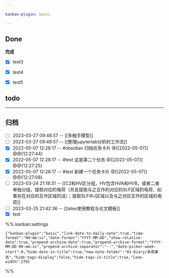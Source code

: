 ```yaml
---

kanban-plugin: basic

---
```


## Done

**完成**
- [x] test3
- [x] test4
- [x] test5


## todo



***

## 归档

- [ ] 2023-03-27 09:48:57 -- [[多触手模型]]
- [ ] 2023-03-27 09:48:57 -- [[整理jupyterlab分析的工作流]]
- [x] 2022-05-07 12:28:17 -- #obsidian 归档任务卡片 @[[2022-05-07]] @@{12:27:44}
- [x] 2022-05-07 12:28:17 -- #test 这是第二个任务 @[[2022-05-07]] @@{12:27:25}
- [x] 2022-05-07 12:28:17 -- #test 新建一个任务卡片 @[[2022-05-07]] @@{12:27:08}
- [ ] 2023-03-24 21:18:31 -- [[C2和HV区分组，HV包含HVA和HVB，或者二者单独分组，提取对应的电荷（并且提取与之互作的对应的SLF区域的电荷，如果存在对应的互作区域的话）；提取SLF中J区域以及与之对应互作的区域的电荷]]
- [ ] 2023-03-25 21:42:36 -- [[latex使用教程与论文模板]]
- [x] test

%% kanban:settings
```
{"kanban-plugin":"basic","link-date-to-daily-note":true,"time-format":"HH:mm:ss","date-format":"YYYY-MM-DD","show-relative-date":true,"prepend-archive-date":true,"prepend-archive-format":"YYYY-MM-DD HH:mm:ss","prepend-archive-separator":"--","date-picker-week-start":0,"hide-date-in-title":true,"new-note-folder":"01-Diary/本周事务","hide-tags-display":false,"hide-tags-in-title":true,"lane-width":270}
```
%%